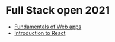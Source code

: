 # Full Stack open 2021

- [Fundamentals of Web apps](/part0/part0.md)
- [Introduction to React](/part1/part1.md)
